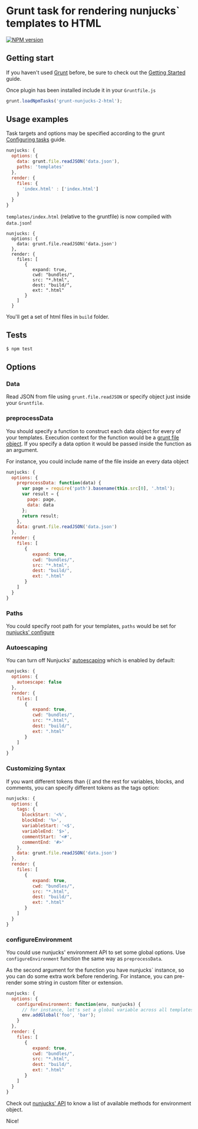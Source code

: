 # Grunt task for rendering nunjucks` templates to HTML

[![NPM version](https://badge.fury.io/js/grunt-nunjucks-2-html.png)](http://badge.fury.io/js/grunt-nunjucks-2-html)

## Getting start

If you haven't used [Grunt](http://gruntjs.com/) before, be sure to check out the [Getting Started](http://gruntjs.com/getting-started) guide.

Once plugin has been installed include it in your `Gruntfile.js`

```javascript
grunt.loadNpmTasks('grunt-nunjucks-2-html');
```

## Usage examples

Task targets and options may be specified according to the grunt [Configuring tasks](http://gruntjs.com/configuring-tasks) guide.

```javascript
nunjucks: {
  options: {
    data: grunt.file.readJSON('data.json'),
    paths: 'templates'
  },
  render: {
    files: {
      'index.html' : ['index.html']
    }
  }
}
```

`templates/index.html` (relative to the gruntfile) is now compiled with `data.json`!

```javascipt
nunjucks: {
  options: {
    data: grunt.file.readJSON('data.json')
  },
  render: {
    files: [
       {
          expand: true,
          cwd: "bundles/",
          src: "*.html",
          dest: "build/",
          ext: ".html"
       }
    ]
  }
```

You'll get a set of html files in `build` folder.

## Tests

```bash
$ npm test
```

## Options

### Data

Read JSON from file using `grunt.file.readJSON` or specify object just inside your `Gruntfile`.

### preprocessData

You should specify a function to construct each data object for every of your templates. Execution context for the function would be a [grunt file object](http://gruntjs.com/api/inside-tasks#this.files). If you specify a data option it would be passed inside the function as an argument.

For instance, you could include name of the file inside an every data object

```js
nunjucks: {
  options: {
    preprocessData: function(data) {
      var page = require('path').basename(this.src[0], '.html');
      var result = {
        page: page,
        data: data
      };
      return result;
    },
    data: grunt.file.readJSON('data.json')
  },
  render: {
    files: [
       {
          expand: true,
          cwd: "bundles/",
          src: "*.html",
          dest: "build/",
          ext: ".html"
       }
    ]
  }
}
```

### Paths

You could specify root path for your templates, `paths` would be set for [nunjucks' configure](http://mozilla.github.io/nunjucks/api#configure)

### Autoescaping

You can turn off Nunjucks' [autoescaping](https://mozilla.github.io/nunjucks/templating.html#autoescaping) which is enabled by default:

```js
nunjucks: {
  options: {
    autoescape: false
  },
  render: {
    files: [
       {
          expand: true,
          cwd: "bundles/",
          src: "*.html",
          dest: "build/",
          ext: ".html"
       }
    ]
  }
}
```

### Customizing Syntax

If you want different tokens than {{ and the rest for variables, blocks, and comments, you can specify different tokens as the tags option:

```js
nunjucks: {
  options: {
    tags: {
      blockStart: '<%',
      blockEnd: '%>',
      variableStart: '<$',
      variableEnd: '$>',
      commentStart: '<#',
      commentEnd: '#>'
    },
    data: grunt.file.readJSON('data.json')
  },
  render: {
    files: [
       {
          expand: true,
          cwd: "bundles/",
          src: "*.html",
          dest: "build/",
          ext: ".html"
       }
    ]
  }
}
```

### configureEnvironment

You could use nunjucks' environment API to set some global options. Use `configureEnvironment` function the same way as `preprocessData`.

As the second argument for the function you have nunjucks` instance, so you can do some extra work before rendering. For instance, you can pre-render some string in custom filter or extension.

```js
nunjucks: {
  options: {
    configureEnvironment: function(env, nunjucks) {
      // for instance, let's set a global variable across all templates
      env.addGlobal('foo', 'bar');
    }
  },
  render: {
    files: [
       {
          expand: true,
          cwd: "bundles/",
          src: "*.html",
          dest: "build/",
          ext: ".html"
       }
    ]
  }
}
```

Check out [nunjucks' API](http://mozilla.github.io/nunjucks/api.html#environment) to know a list of available methods for environment object.

Nice!
